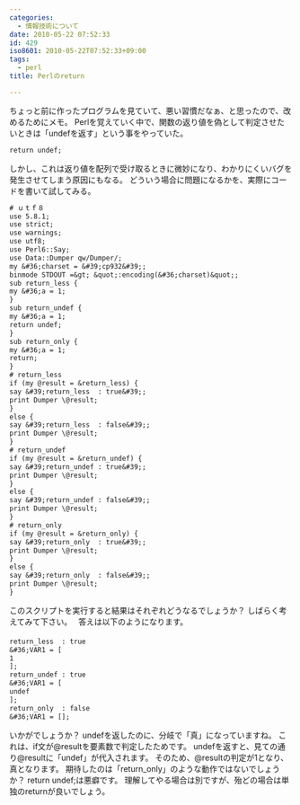 ```yaml
---
categories:
  - 情報技術について
date: 2010-05-22 07:52:33
id: 429
iso8601: 2010-05-22T07:52:33+09:00
tags:
  - perl
title: Perlのreturn

---
```


ちょっと前に作ったプログラムを見ていて、悪い習慣だなぁ、と思ったので、改めるためにメモ。
Perlを覚えていく中で、関数の返り値を偽として判定させたいときは「undefを返す」という事をやっていた。
```default
return undef;
```
しかし、これは返り値を配列で受け取るときに微妙になり、わかりにくいバグを発生させてしまう原因にもなる。
どういう場合に問題になるかを、実際にコードを書いて試してみる。


```default
# ｕｔｆ８
use 5.8.1;
use strict;
use warnings;
use utf8;
use Perl6::Say;
use Data::Dumper qw/Dumper/;
my &#36;charset = &#39;cp932&#39;;
binmode STDOUT =&gt; &quot;:encoding(&#36;charset)&quot;;
sub return_less {
my &#36;a = 1;
}
sub return_undef {
my &#36;a = 1;
return undef;
}
sub return_only {
my &#36;a = 1;
return;
}
# return_less
if (my @result = &return_less) {
say &#39;return_less  : true&#39;;
print Dumper \@result;
}
else {
say &#39;return_less  : false&#39;;
print Dumper \@result;
}
# return_undef
if (my @result = &return_undef) {
say &#39;return_undef : true&#39;;
print Dumper \@result;
}
else {
say &#39;return_undef : false&#39;;
print Dumper \@result;
}
# return_only
if (my @result = &return_only) {
say &#39;return_only  : true&#39;;
print Dumper \@result;
}
else {
say &#39;return_only  : false&#39;;
print Dumper \@result;
}
```
このスクリプトを実行すると結果はそれぞれどうなるでしょうか？
しばらく考えてみて下さい。
&#133;
&#133;
答えは以下のようになります。
```default
return_less  : true
&#36;VAR1 = [
1
];
return_undef : true
&#36;VAR1 = [
undef
];
return_only  : false
&#36;VAR1 = [];
```
いかがでしょうか？
undefを返したのに、分岐で「真」になっていますね。
これは、if文が@resultを要素数で判定したためです。
undefを返すと、見ての通り@resultに「undef」が代入されます。
そのため、@resultの判定が1となり、真となります。
期待したのは「return_only」のような動作ではないでしょうか？
return undef;は悪癖です。
理解してやる場合は別ですが、殆どの場合は単独のreturnが良いでしょう。
    	